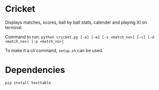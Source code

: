 # Cricket
Displays matches, scores, ball by ball stats, calender and playing XI on terminal.

Command to run:
```python cricket.py [-a] [-m] [-s <match_no>] [-c] [-d <match_no>] [-p <match_no>]```

To make it a cli command, `setup.sh` can be used.

# Dependencies
`pip install texttable`
